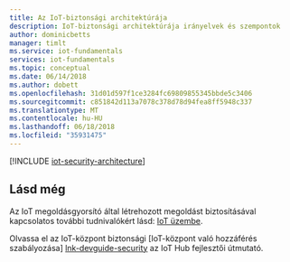 ```yaml
---
title: Az IoT-biztonsági architektúrája
description: IoT-biztonsági architektúrája irányelvek és szempontok
author: dominicbetts
manager: timlt
ms.service: iot-fundamentals
services: iot-fundamentals
ms.topic: conceptual
ms.date: 06/14/2018
ms.author: dobett
ms.openlocfilehash: 31d01d597f1ce3284fc69809855345bbde5c3406
ms.sourcegitcommit: c851842d113a7078c378d78d94fea8ff5948c337
ms.translationtype: MT
ms.contentlocale: hu-HU
ms.lasthandoff: 06/18/2018
ms.locfileid: "35931475"
---
```

[!INCLUDE [iot-security-architecture](../../includes/iot-security-architecture.md)]

## <a name="see-also"></a>Lásd még
Az IoT megoldásgyorsító által létrehozott megoldást biztosításával kapcsolatos további tudnivalókért lásd: [IoT üzembe][lnk-security-deployment].

Olvassa el az IoT-központ biztonsági [IoT-központ való hozzáférés szabályozása] [ lnk-devguide-security] az IoT Hub fejlesztői útmutató.

[lnk-security-deployment]: iot-security-deployment.md
[lnk-devguide-security]: /azure/iot-hub/iot-hub-devguide-security.md